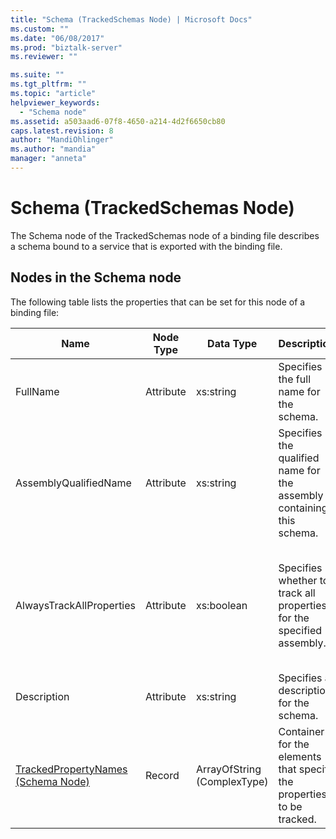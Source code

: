 ```yaml
---
title: "Schema (TrackedSchemas Node) | Microsoft Docs"
ms.custom: ""
ms.date: "06/08/2017"
ms.prod: "biztalk-server"
ms.reviewer: ""

ms.suite: ""
ms.tgt_pltfrm: ""
ms.topic: "article"
helpviewer_keywords: 
  - "Schema node"
ms.assetid: a503aad6-07f8-4650-a214-4d2f6650cb80
caps.latest.revision: 8
author: "MandiOhlinger"
ms.author: "mandia"
manager: "anneta"
---
```

# Schema (TrackedSchemas Node)
The Schema node of the TrackedSchemas node of a binding file describes a schema bound to a service that is exported with the binding file.  
  
## Nodes in the Schema node  
 The following table lists the properties that can be set for this node of a binding file:  
  
|**Name**|**Node Type**|**Data Type**|**Description**|**Restrictions**|**Comments**|  
|--------------|-------------------|-------------------|---------------------|----------------------|------------------|  
|FullName|Attribute|xs:string|Specifies the full name for the schema.|Not required|Default value: empty|  
|AssemblyQualifiedName|Attribute|xs:string|Specifies the qualified name for the assembly containing this schema.|Not required|Default value: empty|  
|AlwaysTrackAllProperties|Attribute|xs:boolean|Specifies whether to track all properties for the specified assembly.|Required|Default value: none<br /><br /> Set to **true** to track all properties, otherwise set to **false**.|  
|Description|Attribute|xs:string|Specifies a description for the schema.|Not required|Default value: empty|  
|[TrackedPropertyNames (Schema Node)](../core/trackedpropertynames-schema-node.md)|Record|ArrayOfString (ComplexType)|Container for the elements that specify the properties to be tracked.|Not required|Default value: none|